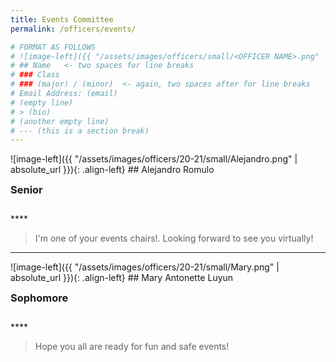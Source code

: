 ```yaml
---
title: Events Committee
permalink: /officers/events/

# FORMAT AS FOLLOWS
# ![image-left]({{ "/assets/images/officers/small/<OFFICER NAME>.png" | absolute_url }}){: .align-left}
# ## Name   <- two spaces for line breaks
# ### Class
# ### (major) / (minor)  <- again, two spaces after for line breaks
# Email Address: (email)
# (empty line)
# > (bio)
# (another empty line)
# --- (this is a section break)
---
```

<div id="Alejandro"></div>
![image-left]({{ "/assets/images/officers/20-21/small/Alejandro.png" | absolute_url }}){: .align-left}
## Alejandro Romulo
<p style="margin-bottom: 0.45em; padding: 0"></p>
<h3 style="margin-top: 0">Senior</h3>
<div style="margin-top: 2em"></div>
****  

>I'm one of your events chairs!. Looking forward to see you virtually!

---
<div id="Mary"></div>
![image-left]({{ "/assets/images/officers/20-21/small/Mary.png" | absolute_url }}){: .align-left}
## Mary Antonette Luyun
<p style="margin-bottom: 0.45em; padding: 0"></p>
<h3 style="margin-top: 0">Sophomore</h3>
<div style="margin-top: 2em"></div>
****  

> Hope you all are ready for fun and safe events!

